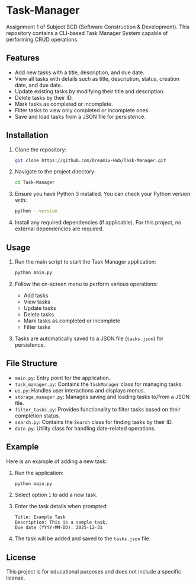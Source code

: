 # Task-Manager

Assignment 1 of Subject SCD (Software Construction & Development). This repository contains a CLI-based Task Manager System capable of performing CRUD operations.

## Features

- Add new tasks with a title, description, and due date.
- View all tasks with details such as title, description, status, creation date, and due date.
- Update existing tasks by modifying their title and description.
- Delete tasks by their ID.
- Mark tasks as completed or incomplete.
- Filter tasks to view only completed or incomplete ones.
- Save and load tasks from a JSON file for persistence.

## Installation

1. Clone the repository:
   ```bash
   git clone https://github.com/Dreamix-Hub/Task-Manager.git
   ```

2. Navigate to the project directory:
   ```bash
   cd Task-Manager
   ```

3. Ensure you have Python 3 installed. You can check your Python version with:
   ```bash
   python --version
   ```

4. Install any required dependencies (if applicable). For this project, no external dependencies are required.

## Usage

1. Run the main script to start the Task Manager application:
   ```bash
   python main.py
   ```

2. Follow the on-screen menu to perform various operations:
   - Add tasks
   - View tasks
   - Update tasks
   - Delete tasks
   - Mark tasks as completed or incomplete
   - Filter tasks

3. Tasks are automatically saved to a JSON file (`tasks.json`) for persistence.

## File Structure

- `main.py`: Entry point for the application.
- `task_manager.py`: Contains the `TaskManager` class for managing tasks.
- `ui.py`: Handles user interactions and displays menus.
- `storage_manager.py`: Manages saving and loading tasks to/from a JSON file.
- `filter_tasks.py`: Provides functionality to filter tasks based on their completion status.
- `search.py`: Contains the `Search` class for finding tasks by their ID.
- `date.py`: Utility class for handling date-related operations.

## Example

Here is an example of adding a new task:

1. Run the application:
   ```bash
   python main.py
   ```

2. Select option `1` to add a new task.

3. Enter the task details when prompted:
   ```
   Title: Example Task
   Description: This is a sample task.
   Due date (YYYY-MM-DD): 2025-12-31
   ```

4. The task will be added and saved to the `tasks.json` file.

## License

This project is for educational purposes and does not include a specific license.
